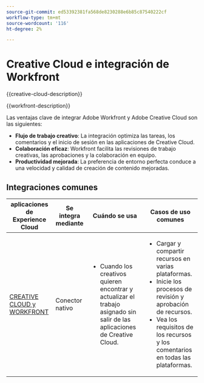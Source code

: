 ```yaml
---
source-git-commit: ed53392381fa568de8230288e6b85c87540222cf
workflow-type: tm+mt
source-wordcount: '116'
ht-degree: 2%

---
```



# Creative Cloud e integración de Workfront

{{creative-cloud-description}}

{{workfront-description}}

Las ventajas clave de integrar Adobe Workfront y Adobe Creative Cloud son las siguientes:

+ **Flujo de trabajo creativo**: La integración optimiza las tareas, los comentarios y el inicio de sesión en las aplicaciones de Creative Cloud.
+ **Colaboración eficaz**: Workfront facilita las revisiones de trabajo creativas, las aprobaciones y la colaboración en equipo.
+ **Productividad mejorada**: La preferencia de entorno perfecta conduce a una velocidad y calidad de creación de contenido mejoradas.

## Integraciones comunes

<table>
    <thead>
        <tr>
            <th>aplicaciones de Experience Cloud</th>
            <th>Se integra mediante</th>
            <th>Cuándo se usa</th>
            <th>Casos de uso comunes</th>
        </tr>
    </thead>
    <tbody>
        <tr>
            <td><a href="https://experienceleague.adobe.com/docs/workfront-learn/tutorials-workfront/integrations/adobe-creative-cloud/use-adobe-workfront-extensions-for-creative-cloud.html" target="_blank" rel="noreferrer">CREATIVE CLOUD y WORKFRONT</a></td>
            <td>Conector nativo</td>
            <td>
                <ul>
                    <li>Cuando los creativos quieren encontrar y actualizar el trabajo asignado sin salir de las aplicaciones de Creative Cloud.</li>
                </ul>
            </td>
            <td>
              <ul>
                <li>Cargar y compartir recursos en varias plataformas.</li>
                <li>Inicie los procesos de revisión y aprobación de recursos.</li>
                <li>Vea los requisitos de los recursos y los comentarios en todas las plataformas.</li>  
              </ul>
            </td>
        </tr>       
    </tbody>          
</table>
